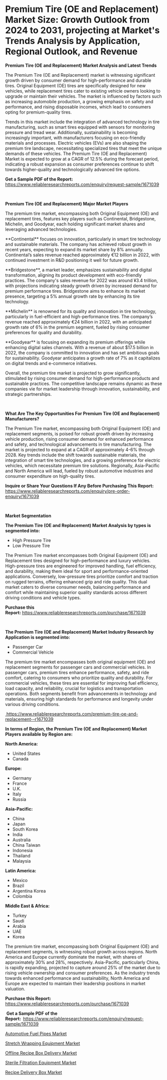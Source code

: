 <p><h1>Premium Tire (OE and Replacement) Market Size: Growth Outlook from 2024 to 2031, projecting at Market's Trends Analysis by Application, Regional Outlook, and Revenue</h1></p><p><strong>Premium Tire (OE and Replacement) Market Analysis and Latest Trends</strong></p>
<p><p>The Premium Tire (OE and Replacement) market is witnessing significant growth driven by consumer demand for high-performance and durable tires. Original Equipment (OE) tires are specifically designed for new vehicles, while replacement tires cater to existing vehicle owners looking to upgrade or maintain their vehicles. The market is influenced by factors such as increasing automobile production, a growing emphasis on safety and performance, and rising disposable incomes, which lead to consumers opting for premium-quality tires.</p><p>Trends in this market include the integration of advanced technology in tire manufacturing, such as smart tires equipped with sensors for monitoring pressure and tread wear. Additionally, sustainability is becoming increasingly important, with manufacturers focusing on eco-friendly materials and processes. Electric vehicles (EVs) are also shaping the premium tire landscape, necessitating specialized tires that meet the unique demands of these vehicles. The Premium Tire (OE and Replacement) Market is expected to grow at a CAGR of 12.5% during the forecast period, indicating a robust expansion as consumer preferences continue to shift towards higher-quality and technologically advanced tire options.</p></p>
<p><strong>Get a Sample PDF of the Report:&nbsp;</strong> <a href="https://www.reliableresearchreports.com/enquiry/request-sample/1671039?utm_campaign=34&utm_medium=2&utm_source=Github&utm_content=ia&utm_term=13102024&utm_id=premium-tire-oe-and-replacement">https://www.reliableresearchreports.com/enquiry/request-sample/1671039</a></p>
<p>&nbsp;</p>
<p><strong>Premium Tire (OE and Replacement) Major Market Players</strong></p>
<p><p>The premium tire market, encompassing both Original Equipment (OE) and replacement tires, features key players such as Continental, Bridgestone, Michelin, and Goodyear, each holding significant market shares and leveraging advanced technologies.</p><p>**Continental** focuses on innovation, particularly in smart tire technology and sustainable materials. The company has achieved robust growth in recent years, expecting to expand its market share by 8% annually. Continental’s sales revenue reached approximately €12 billion in 2022, with continued investment in R&D positioning it well for future growth.</p><p>**Bridgestone**, a market leader, emphasizes sustainability and digital transformation, aligning its product development with eco-friendly practices. The company's sales revenue for 2022 was around ¥3.4 trillion, with projections indicating steady growth driven by increased demand for premium performance tires. Bridgestone aims to enhance its market presence, targeting a 5% annual growth rate by enhancing its tire technology.</p><p>**Michelin** is renowned for its quality and innovation in tire technology, particularly in fuel-efficient and high-performance tires. The company’s revenue reached approximately €24 billion in 2022, with an anticipated growth rate of 6% in the premium segment, fueled by rising consumer preferences for quality and durability.</p><p>**Goodyear** is focusing on expanding its premium offerings while enhancing digital sales channels. With a revenue of about $17.5 billion in 2022, the company is committed to innovation and has set ambitious goals for sustainability. Goodyear anticipates a growth rate of 7% as it capitalizes on digital trends and e-commerce initiatives.</p><p>Overall, the premium tire market is projected to grow significantly, stimulated by rising consumer demand for high-performance products and sustainable practices. The competitive landscape remains dynamic as these companies vie for market leadership through innovation, sustainability, and strategic partnerships.</p></p>
<p>&nbsp;</p>
<p><strong>What Are The Key Opportunities For Premium Tire (OE and Replacement) Manufacturers?</strong></p>
<p><p>The Premium Tire market, encompassing both Original Equipment (OE) and replacement segments, is poised for robust growth driven by increasing vehicle production, rising consumer demand for enhanced performance and safety, and technological advancements in tire manufacturing. The market is projected to expand at a CAGR of approximately 4-6% through 2028. Key trends include the shift towards sustainable materials, the integration of smart tire technologies, and a growing preference for electric vehicles, which necessitate premium tire solutions. Regionally, Asia-Pacific and North America will lead, fueled by robust automotive industries and consumer expenditure on high-quality tires.</p></p>
<p><strong>Inquire or Share Your Questions If Any Before Purchasing This Report:</strong> <a href="https://www.reliableresearchreports.com/enquiry/pre-order-enquiry/1671039?utm_campaign=34&utm_medium=2&utm_source=Github&utm_content=ia&utm_term=13102024&utm_id=premium-tire-oe-and-replacement">https://www.reliableresearchreports.com/enquiry/pre-order-enquiry/1671039</a></p>
<p>&nbsp;</p>
<p><strong>Market Segmentation</strong></p>
<p><strong>The Premium Tire (OE and Replacement) Market Analysis by types is segmented into:</strong></p>
<p><ul><li>High Pressure Tire</li><li>Low Pressure Tire</li></ul></p>
<p><p>The Premium Tire market encompasses both Original Equipment (OE) and Replacement tires designed for high-performance and luxury vehicles. High-pressure tires are engineered for improved handling, fuel efficiency, and durability, making them ideal for sport and performance-oriented applications. Conversely, low-pressure tires prioritize comfort and traction on rugged terrains, offering enhanced grip and ride quality. This dual market caters to diverse consumer needs, balancing performance and comfort while maintaining superior quality standards across different driving conditions and vehicle types.</p></p>
<p><strong>Purchase this Report:&nbsp;</strong><a href="https://www.reliableresearchreports.com/purchase/1671039?utm_campaign=34&utm_medium=2&utm_source=Github&utm_content=ia&utm_term=13102024&utm_id=premium-tire-oe-and-replacement">https://www.reliableresearchreports.com/purchase/1671039</a></p>
<p>&nbsp;</p>
<p><strong>The Premium Tire (OE and Replacement) Market Industry Research by Application is segmented into:</strong></p>
<p><ul><li>Passenger Car</li><li>Commercial Vehicle</li></ul></p>
<p><p>The premium tire market encompasses both original equipment (OE) and replacement segments for passenger cars and commercial vehicles. In passenger cars, premium tires enhance performance, safety, and ride comfort, catering to consumers who prioritize quality and durability. For commercial vehicles, these tires are essential for improving fuel efficiency, load capacity, and reliability, crucial for logistics and transportation operations. Both segments benefit from advancements in technology and materials, ensuring high standards for performance and longevity under various driving conditions.</p></p>
<p><a href="https://www.reliableresearchreports.com/premium-tire-oe-and-replacement--r1671039?utm_campaign=34&utm_medium=2&utm_source=Github&utm_content=ia&utm_term=13102024&utm_id=premium-tire-oe-and-replacement">&nbsp;https://www.reliableresearchreports.com/premium-tire-oe-and-replacement--r1671039</a></p>
<p><strong>In terms of Region, the Premium Tire (OE and Replacement) Market Players available by Region are:</strong></p>
<p>
    <p> <strong> North America: </strong>
        <ul>
            <li>United States</li>
            <li>Canada</li>
        </ul>
        </p> 
    <p> <strong> Europe: </strong>
        <ul>
            <li>Germany</li>
            <li>France</li>
            <li>U.K.</li>
            <li>Italy</li>
            <li>Russia</li>
        </ul>
        </p> 
    <p> <strong> Asia-Pacific: </strong>
        <ul>
            <li>China</li>
            <li>Japan</li>
            <li>South Korea</li>
            <li>India</li>
            <li>Australia</li>
            <li>China Taiwan</li>
            <li>Indonesia</li>
            <li>Thailand</li>
            <li>Malaysia</li>
        </ul>
        </p> 
    <p> <strong> Latin America: </strong>
        <ul>
            <li>Mexico</li>
            <li>Brazil</li>
            <li>Argentina Korea</li>
            <li>Colombia</li>
        </ul>
        </p> 
    <p> <strong> Middle East & Africa: </strong>
        <ul>
            <li>Turkey</li>
            <li>Saudi</li>
            <li>Arabia</li>
            <li>UAE</li>
            <li>Korea</li>
        </ul>
    </p>
    </p>
<p><p>The premium tire market, encompassing both Original Equipment (OE) and replacement segments, is witnessing robust growth across regions. North America and Europe currently dominate the market, with shares of approximately 30% and 28%, respectively. Asia-Pacific, particularly China, is rapidly expanding, projected to capture around 25% of the market due to rising vehicle ownership and consumer preferences. As the industry trends towards enhanced performance and sustainability, North America and Europe are expected to maintain their leadership positions in market valuation.</p></p>
<p><strong>Purchase this Report: </strong><a href="https://www.reliableresearchreports.com/purchase/1671039?utm_campaign=34&utm_medium=2&utm_source=Github&utm_content=ia&utm_term=13102024&utm_id=premium-tire-oe-and-replacement">https://www.reliableresearchreports.com/purchase/1671039</a></p>
<p>&nbsp;<strong>Get a Sample PDF of the Report:&nbsp;&nbsp;</strong><a href="https://www.reliableresearchreports.com/enquiry/request-sample/1671039?utm_campaign=34&utm_medium=2&utm_source=Github&utm_content=ia&utm_term=13102024&utm_id=premium-tire-oe-and-replacement">https://www.reliableresearchreports.com/enquiry/request-sample/1671039</a></p>
<p><strong></strong></p>
<p><p><a href="https://github.com/HobertDavis43/Market-Research-Report-List-1/blob/main/automotive-fuel-pipes-market.md?utm_campaign=34&utm_medium=2&utm_source=Github&utm_content=ia&utm_term=13102024&utm_id=premium-tire-oe-and-replacement">Automotive Fuel Pipes Market</a></p><p><a href="https://issuu.com/reportprime-2/docs/stretch-wrapping-equipment-market-s_3bc6a04c0b36b7?utm_campaign=34&utm_medium=2&utm_source=Github&utm_content=ia&utm_term=13102024&utm_id=premium-tire-oe-and-replacement">Stretch Wrapping Equipment Market</a></p><p><a href="https://www.linkedin.com/pulse/offline-recipe-box-delivery-industry-insights-report-yibhe?utm_campaign=34&utm_medium=2&utm_source=Github&utm_content=ia&utm_term=13102024&utm_id=premium-tire-oe-and-replacement">Offline Recipe Box Delivery Market</a></p><p><a href="https://issuu.com/reportprime-2/docs/sterile-filtration-equipment-market_0e79f721a524e4?utm_campaign=34&utm_medium=2&utm_source=Github&utm_content=ia&utm_term=13102024&utm_id=premium-tire-oe-and-replacement">Sterile Filtration Equipment Market</a></p><p><a href="https://www.linkedin.com/pulse/recipe-delivery-box-sector-surge-127-growth-roadmap-gumce?utm_campaign=34&utm_medium=2&utm_source=Github&utm_content=ia&utm_term=13102024&utm_id=premium-tire-oe-and-replacement">Recipe Delivery Box Market</a></p></p>